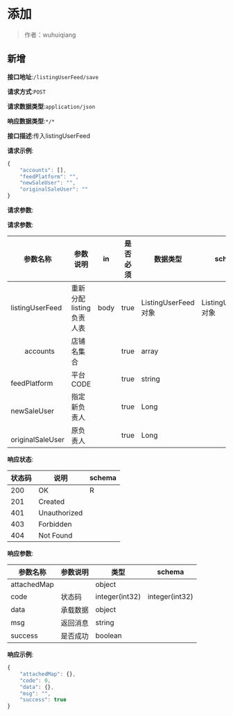 # 添加

> 作者：wuhuiqiang

## 新增


**接口地址**:`/listingUserFeed/save`


**请求方式**:`POST`


**请求数据类型**:`application/json`


**响应数据类型**:`*/*`


**接口描述**:传入listingUserFeed


**请求示例**:


```javascript
{
	"accounts": [],
	"feedPlatform": "",
	"newSaleUser": "",
	"originalSaleUser": ""
}
```


**请求参数**:


**请求参数**:


| 参数名称 | 参数说明 | in    | 是否必须 | 数据类型 | schema |
| -------- | -------- | ----- | -------- | -------- | ------ |
|listingUserFeed|重新分配listing负责人表|body|true|ListingUserFeed对象|ListingUserFeed对象|
|&emsp;&emsp;accounts|店铺名集合||true|array||
|&emsp;&emsp;feedPlatform|平台CODE||true|string||
|&emsp;&emsp;newSaleUser|指定新负责人||true|Long||
|&emsp;&emsp;originalSaleUser|原负责人||true|Long||


**响应状态**:


| 状态码 | 说明 | schema |
| -------- | -------- | ----- | 
|200|OK|R|
|201|Created||
|401|Unauthorized||
|403|Forbidden||
|404|Not Found||


**响应参数**:


| 参数名称 | 参数说明 | 类型 | schema |
| -------- | -------- | ----- |----- | 
|attachedMap||object||
|code|状态码|integer(int32)|integer(int32)|
|data|承载数据|object||
|msg|返回消息|string||
|success|是否成功|boolean||


**响应示例**:
```javascript
{
	"attachedMap": {},
	"code": 0,
	"data": {},
	"msg": "",
	"success": true
}
```